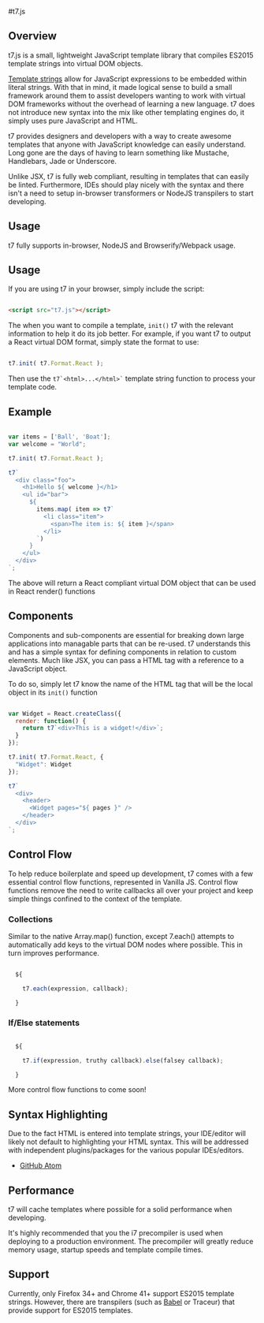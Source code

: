 #t7.js

## Overview

t7.js is a small, lightweight JavaScript template library that compiles ES2015 template strings into virtual DOM objects.

[Template strings](https://developer.mozilla.org/en-US/docs/Web/JavaScript/Reference/template_strings)
allow for JavaScript expressions to be embedded within literal strings. With that in mind,
it made logical sense to build a small framework around them to assist developers
wanting to work with virtual DOM frameworks without the overhead of learning a new
language. t7 does not introduce new syntax into the mix like
other templating engines do, it simply uses pure JavaScript and HTML.

t7 provides designers and developers with a way to create awesome
templates that anyone with JavaScript knowledge can easily understand.
Long gone are the days of having to learn something like Mustache, Handlebars, Jade or Underscore.

Unlike JSX, t7 is fully web compliant, resulting in templates that can easily be linted.
Furthermore, IDEs should play nicely with the syntax and there isn't a need to setup
in-browser transformers or NodeJS transpilers to start developing.


## Usage

t7 fully supports in-browser, NodeJS and Browserify/Webpack usage.

## Usage

If you are using t7 in your browser, simply include the script:

```html

<script src="t7.js"></script>

```

The when you want to compile a template, `init()` t7 with the relevant
information to help it do its job better. For example, if you want t7 to
output a React virtual DOM format, simply state the format to use:

```javascript

t7.init( t7.Format.React );

```

Then use the ``` t7`<html>...</html>` ``` template string function to process your
template code.

## Example

```javascript

var items = ['Ball', 'Boat'];
var welcome = "World";

t7.init( t7.Format.React );

t7`
  <div class="foo">
    <h1>Hello ${ welcome }</h1>
    <ul id="bar">
      ${
        items.map( item => t7`
          <li class="item">
            <span>The item is: ${ item }</span>
          </li>
        `)
      }
    </ul>
  </div>
`;
```

The above will return a React compliant virtual DOM object that can be used in React render() functions

## Components

Components and sub-components are essential for breaking down large applications
into managable parts that can be re-used. t7 understands this and has a simple
syntax for defining components in relation to custom elements. Much like JSX, you
can pass a HTML tag with a reference to a JavaScript object.

To do so, simply let t7 know the name of the HTML tag that will be the local object in
its `init()` function

```javascript

var Widget = React.createClass({
  render: function() {
    return t7`<div>This is a widget!</div>`;
  }
});

t7.init( t7.Format.React, {
  "Widget": Widget
});

t7`
  <div>
    <header>
      <Widget pages="${ pages }" />
    </header>
  </div>
`;

```

## Control Flow

To help reduce boilerplate and speed up development, t7 comes with a few essential
control flow functions, represented in Vanilla JS. Control flow functions remove
the need to write callbacks all over your project and keep simple things confined
to the context of the template.

### Collections

Similar to the native Array.map() function, except 7.each() attempts to automatically
add keys to the virtual DOM nodes where possible. This in turn improves performance.

```javascript

  ${

    t7.each(expression, callback);

  }

```

### If/Else statements

```javascript

  ${

    t7.if(expression, truthy callback).else(falsey callback);

  }

```

More control flow functions to come soon!

## Syntax Highlighting

Due to the fact HTML is entered into template strings, your IDE/editor will likely not default to highlighting your HTML syntax. This will be addressed with independent plugins/packages for the various popular IDEs/editors.

- [GitHub Atom](https://atom.io/packages/t7)

## Performance

t7 will cache templates where possible for a solid performance when developing.

It's highly recommended that you the i7 precompiler is used when deploying to a production
environment. The precompiler will greatly reduce memory usage, startup speeds and
template compile times.

## Support

Currently, only Firefox 34+ and Chrome 41+ support ES2015 template strings. However,
there are transpilers (such as [Babel](https://babeljs.io/) or Traceur) that provide support for ES2015 templates.
